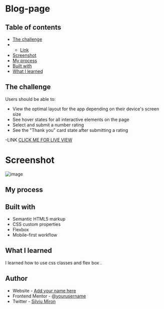 # Blog-page

## Table of contents


  - [The challenge](#the-challenge)
  -  - [Link](#link)
  - [Screenshot](#screenshot)
  - [My process](#my-process)
  - [Built with](#built-with)
  - [What I learned](#what-i-learned)


## The challenge

Users should be able to:

- View the optimal layout for the app depending on their device's screen size
- See hover states for all interactive elements on the page
- Select and submit a number rating
- See the "Thank you" card state after submitting a rating



-LINK
[CLICK ME FOR LIVE VIEW](https://miron-silviu.github.io/Blog-page/)

# Screenshot

![image](https://github.com/Miron-Silviu/Blog-page/assets/119732322/240611a7-f9a3-4b81-9c48-dfbfe15c9cee)



## My process

## Built with

- Semantic HTML5 markup
- CSS custom properties
- Flexbox
- Mobile-first workflow


## What I learned

I learned how to use css classes and flex box . 

## Author

- Website - [Add your name here](https://www.your-site.com)
- Frontend Mentor - [@yourusername](https://www.frontendmentor.io/profile/yourusername)
- Twitter - [Silviu Miron](https://x.com/silviuumiron)
